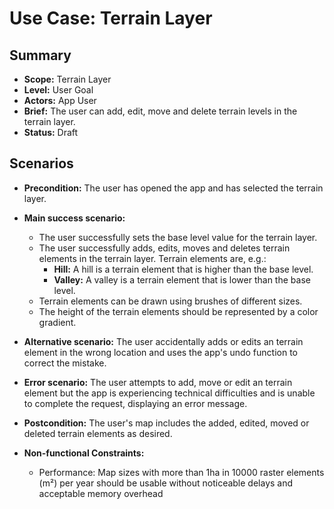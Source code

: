 # Use Case: Terrain Layer

## Summary

-   **Scope:** Terrain Layer
-   **Level:** User Goal
-   **Actors:** App User
-   **Brief:** The user can add, edit, move and delete terrain levels in the terrain layer.
-   **Status:** Draft

## Scenarios

-   **Precondition:**
    The user has opened the app and has selected the terrain layer.
-   **Main success scenario:**

    -   The user successfully sets the base level value for the terrain layer.
    -   The user successfully adds, edits, moves and deletes terrain elements in the terrain layer.
        Terrain elements are, e.g.:
        -   **Hill:** A hill is a terrain element that is higher than the base level.
        -   **Valley:** A valley is a terrain element that is lower than the base level.
    -   Terrain elements can be drawn using brushes of different sizes.
    -   The height of the terrain elements should be represented by a color gradient.

-   **Alternative scenario:**
    The user accidentally adds or edits an terrain element in the wrong location and uses the app's undo function to correct the mistake.
-   **Error scenario:**
    The user attempts to add, move or edit an terrain element but the app is experiencing technical difficulties and is unable to complete the request, displaying an error message.
-   **Postcondition:**
    The user's map includes the added, edited, moved or deleted terrain elements as desired.
-   **Non-functional Constraints:**
    -   Performance: Map sizes with more than 1ha in 10000 raster elements (m²) per year should be usable without noticeable delays and acceptable memory overhead
